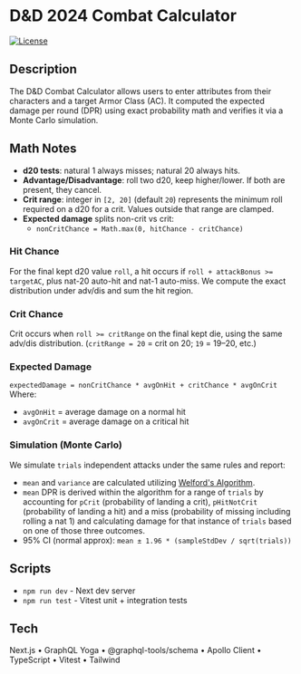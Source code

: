 # D&D 2024 Combat Calculator

[![License](https://img.shields.io/badge/License-MIT-yellow.svg)](https://opensource.org/licenses/MIT)

## Description

The D&D Combat Calculator allows users to enter attributes from their characters and a target Armor Class (AC). It computed the expected damage per round (DPR) using exact probability math and verifies it via a Monte Carlo simulation.

## Math Notes

- **d20 tests**: natural 1 always misses; natural 20 always hits.
- **Advantage/Disadvantage**: roll two d20, keep higher/lower. If both are present, they cancel.
- **Crit range**: integer in `[2, 20]` (default `20`) represents the minimum roll required on a d20 for a crit. Values outside that range are clamped.
- **Expected damage** splits non-crit vs crit:
  - `nonCritChance = Math.max(0, hitChance - critChance)`

### Hit Chance

For the final kept d20 value `roll`, a hit occurs if `roll + attackBonus >= targetAC`, plus nat-20 auto-hit and nat-1 auto-miss. We compute the exact distribution under adv/dis and sum the hit region.

### Crit Chance

Crit occurs when `roll >= critRange` on the final kept die, using the same adv/dis distribution. (`critRange = 20` = crit on 20; `19` = 19–20, etc.)

### Expected Damage

`expectedDamage = nonCritChance * avgOnHit + critChance * avgOnCrit`
Where:

- `avgOnHit` = average damage on a normal hit
- `avgOnCrit` = average damage on a critical hit

### Simulation (Monte Carlo)

We simulate `trials` independent attacks under the same rules and report:

- `mean` and `variance` are calculated utilizing [Welford's Algorithm](https://en.wikipedia.org/wiki/Algorithms_for_calculating_variance#Welford's_online_algorithm).
- `mean` DPR is derived within the algorithm for a range of `trials` by accounting for `pCrit` (probability of landing a crit), `pHitNotCrit` (probability of landing a hit) and a miss (probability of missing including rolling a nat 1) and calculating damage for that instance of `trials` based on one of those three outcomes.
- 95% CI (normal approx): `mean ± 1.96 * (sampleStdDev / sqrt(trials))`

## Scripts

- `npm run dev` - Next dev server
- `npm run test` - Vitest unit + integration tests

## Tech

Next.js • GraphQL Yoga • @graphql-tools/schema • Apollo Client • TypeScript • Vitest • Tailwind
